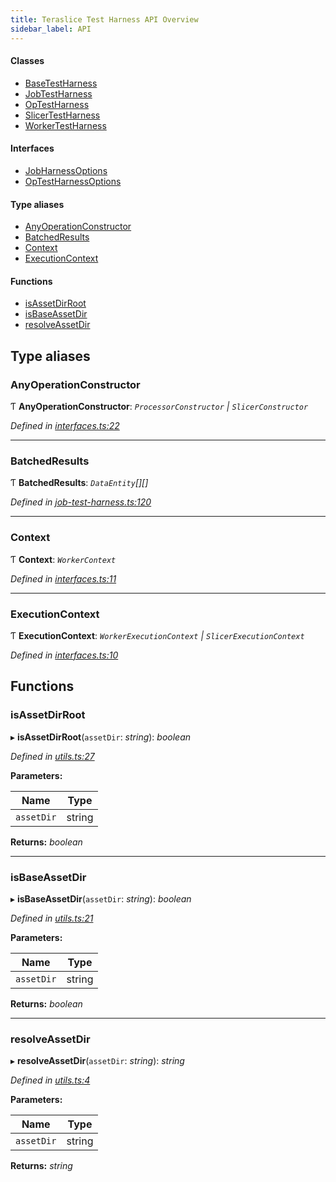 ```yaml
---
title: Teraslice Test Harness API Overview
sidebar_label: API
---
```


#### Classes

* [BaseTestHarness](classes/basetestharness.md)
* [JobTestHarness](classes/jobtestharness.md)
* [OpTestHarness](classes/optestharness.md)
* [SlicerTestHarness](classes/slicertestharness.md)
* [WorkerTestHarness](classes/workertestharness.md)

#### Interfaces

* [JobHarnessOptions](interfaces/jobharnessoptions.md)
* [OpTestHarnessOptions](interfaces/optestharnessoptions.md)

#### Type aliases

* [AnyOperationConstructor](overview.md#anyoperationconstructor)
* [BatchedResults](overview.md#batchedresults)
* [Context](overview.md#context)
* [ExecutionContext](overview.md#executioncontext)

#### Functions

* [isAssetDirRoot](overview.md#isassetdirroot)
* [isBaseAssetDir](overview.md#isbaseassetdir)
* [resolveAssetDir](overview.md#resolveassetdir)

## Type aliases

###  AnyOperationConstructor

Ƭ **AnyOperationConstructor**: *`ProcessorConstructor` | `SlicerConstructor`*

*Defined in [interfaces.ts:22](https://github.com/terascope/teraslice/blob/7cdb60b1/packages/teraslice-test-harness/src/interfaces.ts#L22)*

___

###  BatchedResults

Ƭ **BatchedResults**: *`DataEntity`[][]*

*Defined in [job-test-harness.ts:120](https://github.com/terascope/teraslice/blob/7cdb60b1/packages/teraslice-test-harness/src/job-test-harness.ts#L120)*

___

###  Context

Ƭ **Context**: *`WorkerContext`*

*Defined in [interfaces.ts:11](https://github.com/terascope/teraslice/blob/7cdb60b1/packages/teraslice-test-harness/src/interfaces.ts#L11)*

___

###  ExecutionContext

Ƭ **ExecutionContext**: *`WorkerExecutionContext` | `SlicerExecutionContext`*

*Defined in [interfaces.ts:10](https://github.com/terascope/teraslice/blob/7cdb60b1/packages/teraslice-test-harness/src/interfaces.ts#L10)*

## Functions

###  isAssetDirRoot

▸ **isAssetDirRoot**(`assetDir`: *string*): *boolean*

*Defined in [utils.ts:27](https://github.com/terascope/teraslice/blob/7cdb60b1/packages/teraslice-test-harness/src/utils.ts#L27)*

**Parameters:**

Name | Type |
------ | ------ |
`assetDir` | string |

**Returns:** *boolean*

___

###  isBaseAssetDir

▸ **isBaseAssetDir**(`assetDir`: *string*): *boolean*

*Defined in [utils.ts:21](https://github.com/terascope/teraslice/blob/7cdb60b1/packages/teraslice-test-harness/src/utils.ts#L21)*

**Parameters:**

Name | Type |
------ | ------ |
`assetDir` | string |

**Returns:** *boolean*

___

###  resolveAssetDir

▸ **resolveAssetDir**(`assetDir`: *string*): *string*

*Defined in [utils.ts:4](https://github.com/terascope/teraslice/blob/7cdb60b1/packages/teraslice-test-harness/src/utils.ts#L4)*

**Parameters:**

Name | Type |
------ | ------ |
`assetDir` | string |

**Returns:** *string*
